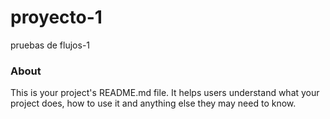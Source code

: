 proyecto-1
==========

pruebas de flujos-1

### About

This is your project's README.md file. It helps users understand what your
project does, how to use it and anything else they may need to know.